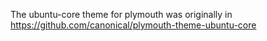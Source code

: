 The ubuntu-core theme for plymouth was originally in https://github.com/canonical/plymouth-theme-ubuntu-core
